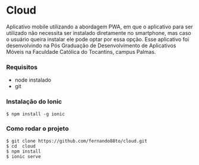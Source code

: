 # Cloud
Aplicativo mobile utilizando a abordagem PWA, em que o aplicativo para ser utilizado não necessita ser instalado diretamente no smartphone, mas caso o usuário queira instalar ele pode optar por essa opção. 
Esse aplicativo foi desenvolvindo na Pós Graduação de Desenvolvimento de Aplicativos Móveis na Faculdade Católica do Tocantins, campus Palmas.



### Requisitos
* node instalado
* git

### Instalação do Ionic
```shell
$ npm install -g ionic
```

### Como rodar o projeto
```shell
$ git clone https://github.com/fernando88to/cloud.git
$ cd  cloud
$ npm install
$ ionic serve
```
